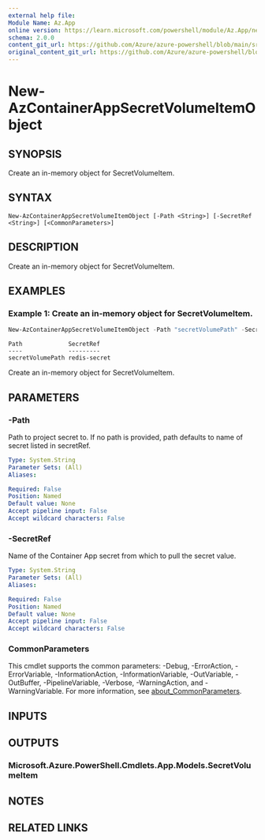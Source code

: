 ```yaml
---
external help file: 
Module Name: Az.App
online version: https://learn.microsoft.com/powershell/module/Az.App/new-azcontainerappsecretvolumeitemobject
schema: 2.0.0
content_git_url: https://github.com/Azure/azure-powershell/blob/main/src/App/help/New-AzContainerAppSecretVolumeItemObject.md
original_content_git_url: https://github.com/Azure/azure-powershell/blob/main/src/App/help/New-AzContainerAppSecretVolumeItemObject.md
---
```


# New-AzContainerAppSecretVolumeItemObject

## SYNOPSIS
Create an in-memory object for SecretVolumeItem.

## SYNTAX

```
New-AzContainerAppSecretVolumeItemObject [-Path <String>] [-SecretRef <String>] [<CommonParameters>]
```

## DESCRIPTION
Create an in-memory object for SecretVolumeItem.

## EXAMPLES

### Example 1: Create an in-memory object for SecretVolumeItem.
```powershell
New-AzContainerAppSecretVolumeItemObject -Path "secretVolumePath" -SecretRef "redis-secret"
```

```output
Path             SecretRef
----             ---------
secretVolumePath redis-secret
```

Create an in-memory object for SecretVolumeItem.

## PARAMETERS

### -Path
Path to project secret to.
If no path is provided, path defaults to name of secret listed in secretRef.

```yaml
Type: System.String
Parameter Sets: (All)
Aliases:

Required: False
Position: Named
Default value: None
Accept pipeline input: False
Accept wildcard characters: False
```

### -SecretRef
Name of the Container App secret from which to pull the secret value.

```yaml
Type: System.String
Parameter Sets: (All)
Aliases:

Required: False
Position: Named
Default value: None
Accept pipeline input: False
Accept wildcard characters: False
```

### CommonParameters
This cmdlet supports the common parameters: -Debug, -ErrorAction, -ErrorVariable, -InformationAction, -InformationVariable, -OutVariable, -OutBuffer, -PipelineVariable, -Verbose, -WarningAction, and -WarningVariable. For more information, see [about_CommonParameters](http://go.microsoft.com/fwlink/?LinkID=113216).

## INPUTS

## OUTPUTS

### Microsoft.Azure.PowerShell.Cmdlets.App.Models.SecretVolumeItem

## NOTES

## RELATED LINKS

